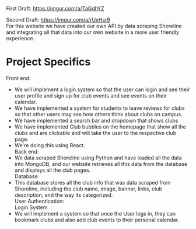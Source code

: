 
First Draft: https://imgur.com/a/TaGdhYZ <br />

Second Draft: https://imgur.com/a/rUxHsr9 <br />
For this website we have created our own API by data scraping Shoreline and integrating all that data into our own website in a more user friendly experience. <br />

# Project Specifics
Front end: <br />
- We will implement a login system so that the user can login and see their user profile and sign up for club events and see events on their calendar. 
- We have implemented a system for students to leave reviews for clubs so that other users may see how others think about clubs on campus.
- We have implemented a search bar and dropdown that shows clubs
- We have implemented Club bubbles on the homepage that show all the clubs and are clickable and will take the user to the respective club page.
- We're doing this using React. <br />
Back end: <br />
- We data scraped Shoreline using Python and have loaded all the data into MongoDB, and our website retrieves all this data from the database and displays all the club pages. <br />
Database: <br />
- This database stores all the club info that was data scraped from Shoreline, including the club name, image, banner, links, club description, and the way its categorized. <br />
User Authentication: <br />
Login System
- We will implement a system so that once the User logs in, they can bookmark clubs and also add club events to their personal calendar.
